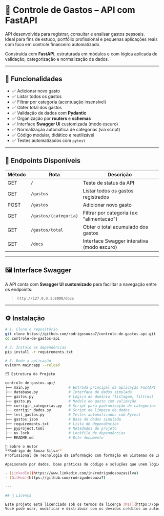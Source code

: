 # 💸 Controle de Gastos – API com FastAPI

API desenvolvida para registrar, consultar e analisar gastos pessoais.  
Ideal para fins de estudo, portfólio profissional e pequenas aplicações reais com foco em controle financeiro automatizado.

Construída com **FastAPI**, estruturada em módulos e com lógica aplicada de validação, categorização e normalização de dados.

---

## 🚀 Funcionalidades

- ✅ Adicionar novo gasto
- ✅ Listar todos os gastos
- ✅ Filtrar por categoria (acentuação insensível)
- ✅ Obter total dos gastos
- ✅ Validação de dados com **Pydantic**
- ✅ Organização por **routers** e **schemas**
- ✅ Interface **Swagger UI** customizada (modo escuro)
- ✅ Normalização automática de categorias (via script)
- ✅ Código modular, didático e reutilizável
- ✅ Testes automatizados com `pytest`

---

## 📎 Endpoints Disponíveis

| Método | Rota                    | Descrição                                  |
|--------|-------------------------|--------------------------------------------|
| GET    | `/`                     | Teste de status da API                     |
| GET    | `/gastos`               | Listar todos os gastos registrados         |
| POST   | `/gastos`               | Adicionar novo gasto                       |
| GET    | `/gastos/{categoria}`   | Filtrar por categoria (ex: "alimentacao")  |
| GET    | `/gastos/total`         | Obter o total acumulado dos gastos         |
| GET    | `/docs`                 | Interface Swagger interativa (modo escuro) |

---

## 🖼️ Interface Swagger

A API conta com **Swagger UI customizado** para facilitar a navegação entre os endpoints:  
> `http://127.0.0.1:8000/docs`

---

## ⚙️ Instalação

```bash
# 1. Clone o repositório
git clone https://github.com/rodrigosouza7/controle-de-gastos-api.git
cd controle-de-gastos-api

# 2. Instale as dependências
pip install -r requirements.txt

# 3. Rode a aplicação
uvicorn main:app --reload

🗂️ Estrutura do Projeto

controle-de-gastos-api/
├── main.py                  # Entrada principal da aplicação FastAPI
├── database.py              # Interface de dados simulada
├── gastos.py                # Lógica de domínio (listagem, filtros)
├── gasto.py                 # Modelo de gasto com validação
├── corrigir_categorias.py   # Script para padronização de categorias
├── corrigir_dados.py        # Script de limpeza de dados
├── test_gastos.py           # Testes automatizados com Pytest
├── gastos.json              # Base de dados simulada
├── requirements.txt         # Lista de dependências
├── pyproject.toml           # Metadados do projeto
├── uv.lock                  # Lockfile de dependências
├── README.md                # Este documento

👤 Sobre o Autor
**Rodrigo de Souza Silva**  
Profissional de Tecnologia da Informação com formação em Sistemas de Informação e pós-graduação em Data Science & Machine Learning. Atua no desenvolvimento de projetos práticos com Python, APIs REST, automações e análise de dados, aplicando os conhecimentos adquiridos em formação técnica e cursos especializados.

Apaixonado por dados, boas práticas de código e soluções que unem lógica, organização e utilidade real.

- [LinkedIn](https://www.linkedin.com/in/rodrigodesouzasilva)  
- [GitHub](https://github.com/rodrigodesouza7)

---

## 📄 Licença

Este projeto está licenciado sob os termos da licença [MIT](https://opensource.org/licenses/MIT).  
Você pode usar, modificar e distribuir com os devidos créditos ao autor.


